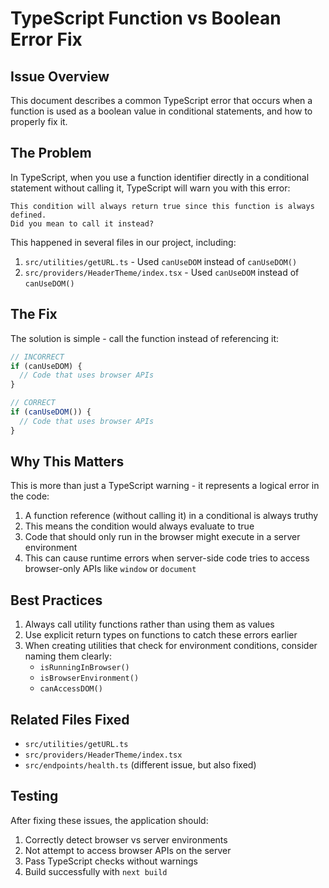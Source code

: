 # TypeScript Function vs Boolean Error Fix

## Issue Overview

This document describes a common TypeScript error that occurs when a function is used as a boolean value in conditional statements, and how to properly fix it.

## The Problem

In TypeScript, when you use a function identifier directly in a conditional statement without calling it, TypeScript will warn you with this error:

```
This condition will always return true since this function is always defined. 
Did you mean to call it instead?
```

This happened in several files in our project, including:

1. `src/utilities/getURL.ts` - Used `canUseDOM` instead of `canUseDOM()`
2. `src/providers/HeaderTheme/index.tsx` - Used `canUseDOM` instead of `canUseDOM()`

## The Fix

The solution is simple - call the function instead of referencing it:

```typescript
// INCORRECT
if (canUseDOM) {
  // Code that uses browser APIs
}

// CORRECT
if (canUseDOM()) {
  // Code that uses browser APIs
}
```

## Why This Matters

This is more than just a TypeScript warning - it represents a logical error in the code:

1. A function reference (without calling it) in a conditional is always truthy
2. This means the condition would always evaluate to true
3. Code that should only run in the browser might execute in a server environment
4. This can cause runtime errors when server-side code tries to access browser-only APIs like `window` or `document`

## Best Practices

1. Always call utility functions rather than using them as values
2. Use explicit return types on functions to catch these errors earlier
3. When creating utilities that check for environment conditions, consider naming them clearly:
   - `isRunningInBrowser()`
   - `isBrowserEnvironment()`
   - `canAccessDOM()`

## Related Files Fixed

- `src/utilities/getURL.ts`
- `src/providers/HeaderTheme/index.tsx`
- `src/endpoints/health.ts` (different issue, but also fixed)

## Testing

After fixing these issues, the application should:

1. Correctly detect browser vs server environments
2. Not attempt to access browser APIs on the server
3. Pass TypeScript checks without warnings
4. Build successfully with `next build`
